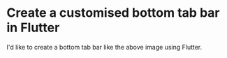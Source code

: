 
# Create a customised bottom tab bar in Flutter


I'd like to create a bottom tab bar like the above image using Flutter.

        